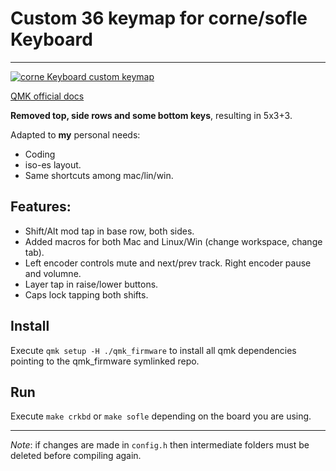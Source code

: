 # Custom 36 keymap for corne/sofle Keyboard

---

[![corne Keyboard custom keymap](https://api.microlink.io/?url=http%3A%2F%2Fwww.keyboard-layout-editor.com%2F%23%2Fgists%2Fbf533ff812829bf261ab7ea44d985077&screenshot=true&meta=false&embed=screenshot.url&element=%23keyboard-bg)](http://www.keyboard-layout-editor.com/#/gists/bf533ff812829bf261ab7ea44d985077)

[QMK official docs](https://docs.qmk.fm/#/)

**Removed top, side rows and some bottom keys**, resulting in 5x3+3.

Adapted to **my** personal needs:

- Coding
- iso-es layout.
- Same shortcuts among mac/lin/win.

## Features:

- Shift/Alt mod tap in base row, both sides.
- Added macros for both Mac and Linux/Win (change workspace, change tab).
- Left encoder controls mute and next/prev track. Right encoder pause and volumne.
- Layer tap in raise/lower buttons.
- Caps lock tapping both shifts.

## Install

Execute `qmk setup -H ./qmk_firmware` to install all qmk dependencies pointing to the qmk_firmware symlinked repo.

## Run

Execute `make crkbd` or `make sofle` depending on the board you are using.

---

_Note_: if changes are made in `config.h` then intermediate folders must be deleted before compiling again.
